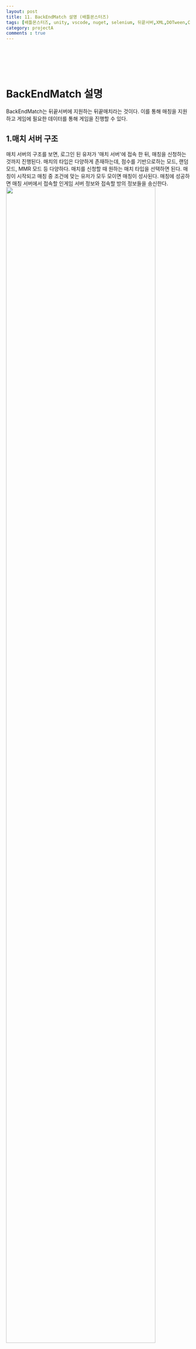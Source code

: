 ```yaml
---
layout: post
title: 11. BackEndMatch 설명 (배틀몬스터즈)
tags: [배틀몬스터즈, unity, vscode, nuget, selenium, 뒤끝서버,XML,DOTween,Corutine]
category: projectA
comments : true
---
```

<br>
<br>
<br>
<br>

# BackEndMatch 설명
BackEndMatch는 뒤끝서버에 지원하는 뒤끝매치라는 것이다. 이를 통해 매칭을 지원하고 게임에 필요한 데이터를 통해 게임을 진행할 수 있다.<br>

## 1.매치 서버 구조
매치 서버의 구조를 보면, 로그인 된 유저가 '매치 서버'에 접속 한 뒤, 매칭을 신청하는 것까지 진행된다. 매치의 타입은 다양하게 존재하는데, 점수를 기반으로하는 모드, 랜덤 모드, MMR 모드 등 다양하다. 매치를 신청할 때 원하는 매치 타입을 선택하면 된다. 매칭이 시작되고 매칭 중 조건에 맞는 유저가 모두 모이면 매칭이 성사된다. 매칭에 성공하면 매칭 서버에서 접속할 인게임 서버 정보와 접속할 방의 정보들을 송신한다. <br>
<img src="/assets/img/battle/battle11_1.png" width="90%" height="90%"><br>*< 매치 서버 구조 >*<br>

## 2.인게임 서버 구조
매칭이 성사되면 인게임 서버에 접속되게 된다. 인게임 서버에 접속하면 인게임 방에 접속하게 되고, 접속된 방에서는 유저들의 정보를 주고 받게 된다. 모든 정보를 주고 받고 매칭된 모든 유저가 방에 접속하게 되면 게임이 시작되고, 게임이 진행되고 모든 게임이 끝나고 결과가 나오면 모든 클라이언트는 결과를 서버로 접속해서 서버에서 게임 결과 종합이 완료되면 모든 게임이 종료된다. <br>
<img src="/assets/img/battle/battle11_2.png" width="90%" height="90%"><br>*< 인게임 서버 구조 >*<br>

## 3.Poll()
클라이언트의 메세지를 서버로 송신하고, 수신한 데이터를 이벤트 형태로 호출시킨다. 항상 메시지를 송수신하기 위해 Poll 함수는 주기적을 호출되어야 한다. 유니티 객체의 Update 함수에서 Poll을 호출하거나 코루틴을 생성하고 해당 코루틴 내에서 주기적으로 호출하면 된다. 
~~~ cs
    private void Update() 
    {
        Backend.Match.Poll();
    }
~~~
Poll 함수를 사용하지 않으면 BackEndMatch를 이용할 수 없다.
## 4.매칭 서버 접속 요청 및 이벤트
매칭 서버 접속 함수를 호출하면 매칭 서버에 접속을 요청한다.<br>
~~~ cs
ErrorInfo errorInfo;
Backend.Match.JoinMatchMakingServer(out errorInfo);
~~~
매칭 서버에 접속이 성공/실패했을 때 호출되는 이벤트이다.<br>
~~~ cs
Backend.Match.OnJoinMatchMakingServer += (args) => {
    // TODO
};
~~~

## 5.대기방 생성 요청 및 이벤트
대기방을 생성한다.<br>
~~~ cs
Backend.Match.CreateMatchRoom();
~~~
대기방을 생성하였을 때 호출되는 이벤트 핸들러이다.<br>
~~~ cs
Backend.Match.OnMatchMakingRoomCreate += (args) => {
    // TODO
};
~~~

## 6.매칭 신청 요청 및 이벤트
뒤끝 콘솔에서 생성한 매칭을 신청한다.<br>
~~~ cs
Backend.Match.RequestMatchMaking(matchType, modeType, inDate);
~~~
매칭 신청 요청에 따른 이벤트<br>
~~~ cs
Backend.Match.OnMatchMakingResponse += (args) => {
    // TODO
};
~~~
### ArgumentCase<br>
#### 매칭 신청에 성공했을 때<br>
ErrInfo : ErrorCode.Match_InProgress<br><br>

#### 매칭이 성사되었을 때<br>
ErrInfo : ErrorCode.Success<br>
MatchCardIndate : 성사된 매칭 카드 inDate<br>
RoomInfo : 인게임 서버 및 입장할 방의 정보<br><br>

#### 매칭 신청을 취소했을 때<br>
ErrInfo : ErrorCode.Match_MatchMakingCanceled<br><br>

#### 잘못된 매치 타입으로 매칭을 신청했을 때<br>
ErrInfo : ErrorCode.Match_InvalidMatchType<br><br>

#### 잘못된 매치 모드 타입으로 매칭을 신청했을 때<br>
ErrInfo : ErrorCode.Match_InvalidModeType<br><br>

#### 잘못된 요청을 했을 때<br>
ErrInfo : ErrorCode.InvalidOperation<br>
Reason : 에러 상황에 대한 이유<br><br>

#### 매칭 신청 요청을 2번 이상 보낸 경우<br>
ErrInfo : ErrorCode.InvalidOperation<br>
Reason : Already matchmaking in-progress.<br><br>

#### 방장이 아닌 유저가 매칭을 신청했을 때<br>
ErrInfo : ErrorCode.InvalidOperation<br>
Reason : You are not owner of room.<br><br>

#### 방장이 아닌 유저가 매칭을 취소했을 때<br>
ErrInfo : ErrorCode.InvalidOperation<br>
Reason : You are not owner of room.<br><br>

#### 대기방에 허용된 팀 인원보다 많은 인원이 존재할 경우 (ex. 2:2 팀전에서 대기방에 3명 이상의 유저가 존재)<br>
ErrInfo : ErrorCode.Match_Making_InvalidRoom<br>
Reason : There are currently more squad members than are supported.<br><br>

#### 대기방에 2명 이상의 유저가 존재하는데 1:1, 개인전 매칭을 신청한 경우<br>
ErrInfo : ErrorCode.InvalidOperation<br>
Reason : Squad does not support OneOnOne or Melee mode.<br><br>

#### 매칭이 성사되었으나 서버에서 인게임 룸 생성에 실패했을 경우 (다시 매칭을 신청해야 합니다.)<br>
ErrInfo : ErrorCode.Match_MatchMakingCanceled<br>
Reason : FDM 코드 리턴<br><br>

## 7.매치 타입
매칭 신청을 하기 위해 미리 뒤끝 콘솔에 생성해 둔 매치를 통해 매칭을 진행할 수 있다.<br>
<img src="/assets/img/battle/battle11_3.PNG" width="90%" height="90%"><br>*< 뒤끝 콘솔의 매치 관리 >*<br>
매칭 카드 정보 조회 <br>

~~~ cs
Backend.Match.GetMatchList(); // 동기
Backend.Match.GetMatchList( callback => {
  // 이후 처리
});//비동기
~~~
조회 결과<br>

~~~ cs
{ 
    rows:
    [ 
        { 
          inDate: {"S" : "2020-08-04T09:24:14.807Z"},
          matchTitle : {"S", "매치타이틀"},
          enable_sandbox : {"BOOL" : false}
          matchType : {"S" : "mmr"},
          matchModeType : {"S" : "OneOnOne"},
          matchHeadCount : {"N" : "2"},
          enable_battle_royale : {"BOOL" : false},
          match_timeout_m : {"N" : "60"},
          transit_to_sandbox_timeout_ms : {"N" : "10000"},
          match_start_waiting_time_s : {"N" : "15"}
          match_increment_time_s : {"N" : "10"},
          maxMatchRange : {"N" : "5000"},
          increaseAndDecrease : {"N" : "1000"},
          initializeCycle : {"S" : "week"},
          defaultPoint : {"N" : "1000"},
          savingPoint :
            // 1:1, 팀전 점수 증감 값 예
            {"M":{"defeat":{"N":"-5"},"victory":{"N":"5"},"draw":{"N":"0"}}}
            // 개인전 점수 증감 값 예
            {"L":[{"M":{"1":{"S":"1"}}},{"M":{"2":{"S":"1"}}},{"M":{"3":{"S":"1"}}},{"M":{"4":{"S":"1"}}}]} 
        },
        { 
          inDate: [object], // 매칭 카드의 키값
          matchTitle : [object], // 콘솔에서 설정한 매치 이름
          enable_sandbox : [object], // 샌드박스 모드 활성화 여부
          matchType : [object],  // 매치 타입
          matchModeType : [object], // 매치 모드 타입
          matchHeadCount : [object], // 인원수
          enable_battle_royale : [object], // (optional. 개인전) 배틀로얄 활성화 여부
          match_timeout_m : [object], // 게임방 최대 유지 시간
          transit_to_sandbox_timeout_ms : [object], // 샌드박스 모드가 활성화된 경우 샌드박스 모드로 전환되는 시간
          match_start_waiting_time_s : [object], // 모든 유저가 게임방에 입장한 후 게임 시작 메시지가 리턴되기까지 걸리는 시간
          match_increment_time_s : [object], // (optional. 포인트, MMR) 매칭되지 않았을 때 매칭 범위를 늘리는 기준 시간
          maxMatchRange : [object], // (optional. 포인트, MMR) 최대 매칭 범위
          increaseAndDecrease : [object],  // (optional. 포인트, MMR) 최대 매칭 범위 증가 폭
          initializeCycle : [object], // 전적/점수 초기화 주기
          defaultPoint : [object], // (optional. 포인트) 최초 시작 포인트
          savingPoint : [object] // (optilnal. 포인트, MMR) 승/패/등수 달성 시 증감 포인트 설정값
        }  
    ],
}
~~~

## 8.인게임 서버 접속 요청 및 이벤트
인게임 서버에 접속을 시도한다. 인게임 서버 접속 함수의 리턴이 true인 것은 서버 접속에 성공한 것이 아닌 단순히 서버와 소켓이 연결된 것이다. 실제 서버 연결은 인게임 서버에서 유저 인증을 완료한 후 이루어지며, 인게임 서버의 접속 성공/실패 여부는 이벤트를 통해 확인할 수 있다. <br>

~~~ cs
string serverAddress;
ushort serverPort;

OnMatchMakingResponse += (args) => // serverAddress와 serverPort 확인하는 곳
{
    string serverAddress = args.RoomInfo.m_inGameServerEndPoint.m_address;
    ushort serverPort = args.RoomInfo.m_inGameServerEndPoint.m_port;
}

void JoinInGameServer() // 임의의 함수
{
    bool isReconnect = true;
    ErrorInfo errorInfo = null;

    if(Backend.Match.JoinGameServer(serverAddress, serverPort, isReconnect, out errorInfo) == false)
    {
        // 에러 확인
        return;
    }
}
~~~
인게임 서버에 접속 실패/성공했을 때 호출되는 이벤트이다.<br>

~~~ cs
Backend.Match.OnSessionJoinInServer += (args) => {
    // TODO
};
~~~

## 9.게임방 접속 요청 및 접속 이벤트
게임방에 접속한다. 반드시 인게임 서버 접속 후 호출되어야 한다. 매칭 서버와 대기방과 인게임 서버의 게임방은 분리되어 있는 별개의 개념이다. <br>

~~~ cs
Backend.Match.JoinGameRoom(roomToken);
~~~

유저가 게임방 접속에 성공했을 때 입장한 유저에게만 최초 1회 호출되는 이벤트 핸들러이다. 자신을 포함하여 현재 게임방에 접속해 있는 유저들의 세션 정보와 매칭 기록이 포함되어 있다.<br>

~~~ cs
Backend.Match.OnSessionListInServer += (args) => {
    // TODO
};
~~~

### ArgumentCase
#### 유저가 게임방에 입장했을 때(입장한 유저에게만 호출됨) <br>
ErrInfo : ErrorCode.Success<br>
RoomInfo : "룸정보"<br>
GameRecords : 현재 접속한 유저들의 정보<br><br>

#### 유저가 게임방 접속에 실패했을 때<br>
호출되지 않습니다.<br><br>

## 10. 게임 시작 이벤트
게임방에 모든 유저가 접속하여도 바로 게임을 진행항 수 없다. 모든 유저가 게임방에 접속한 이후 콘솔에서 설정한 매치 시작 대기시간을 지난 이후에 모든 유저에게 게임 시작 이벤트가 호출된다. <br>

~~~ cs
Backend.Match.OnMatchInGameStart += () =>
    // TODO
};
~~~

## 11.데이터 송수신 및 이벤트
데이터 송수신은 바이트 배열을 통해 송수신되며, 송신된 데이터는 서버에서 현재 게임방에 참여한 모든 클라이언트에게 브로드캐스팅된다. <br>

~~~ cs
Backend.Match.SendDataToInGameRoom(data); //송신
~~~

수신 이벤트 <br>

~~~ cs
Backend.Match.OnMatchRelay += (args) => {
    // TODO
};
~~~
### ArgumentCase
#### 바이너리 데이터를 수신 받았을 때<br>
From : 보낸 유저 세션 정보<br>
BinaryUserData : 보낸 데이터<br><br>

## 12.게임 결과 처리 및 이벤트
게임의 결과를 서버로 전송한다. 게임 결과 메시지를 서버로 보내고 서버에서 결과 종합을 완료한 경우 게임 결과 이벤트와 인게임 서버 접속 종료 이벤트가 함께 호출된다. 게임의 결과는 모든 유저가 보내야 결과가 종합되어야 게임이 종료 된다.  <br>

~~~ cs
// 1:1
MatchGameResult matchGameResult = MatchGameResult();
matchGameResult.m_winners = new List<SessionId>();
matchGameResult.m_losers = new List<SessionId>();

matchGameResult.m_winners.Add("승자 세션 ID");
matchGameResult.m_losers.Add("패자 세션 ID");
// --------------------

// 팀전
MatchGameResult matchGameResult = MatchGameResult();
matchGameResult.m_winners = new List<SessionId>();
matchGameResult.m_losers = new List<SessionId>();

foreach(var session in winnerTeam)
{
    // 순서는 무관합니다.
    matchGameResult.m_winners.Add(session);
}

foreach(var session in loserTeam)
{
    // 순서는 무관합니다.
    matchGameResult.m_losers .Add(session);
}
// --------------------

// 개인전
MatchGameResult matchGameResult = MatchGameResult();
foreach(var session in rank)
{
    // 1등부터 차례대로 추가해야 합니다.
    matchGameResult.m_winners.Add(session);
}
// --------------------

// 서버로 결과 전송
Backend.Match.MatchEnd(matchGameResult);
~~~

결과 처리 이벤트 <br>

~~~ cs
Backend.Match.OnMatchResult += (args) => {
    // TODO
};
~~~

### ArgumentCase<br>
#### 결과 종합 성공<br>
ErrInfo : ErrorCode.Success<br><br>

#### 결과 종합 실패 (서버에서 결과 종합을 실패한 경우)<br>
ErrInfo : ErrorCode.Exception<br>
Reason : 결과 종합 실패 이유 (혹은 FDM 코드 리턴)<br><br>

#### 게임 시작 실패 (룸 생성 후 모든 유저가 게임에 접속하지 않은 경우)<br>
ErrInfo : Match_InGame_Timeout<br>
Reason : Some gamers are not connected. (0)<br><br>

#### 결과 종합 실패 (모든 유저가 결괏값을 서버로 전송하지 않은 경우)<br>
ErrInfo : Exception<br>
Reason : error: Success, status: 400, reason: {"errorCode":"BadParameterException","message":"bad headCount, 잘못된 headCount 입니다","statusCode":400}<br><br>

#### 콘솔에서 결과 처리를 기본 모드로 설정한 경우<br>
한 유저가 결과 종합 메시지를 서버로 전송한 후 15초 이내에 모든 유저가 결과 종합 메시지를 서버로 전송하지 않은 경우 해당 에러가 발생할 수 있습니다.<br>
모든 유저가 게임 결과를 보내지 않은 경우 해당 게임은 무효 처리 됩니다.<br><br>

#### 결과 종합 실패 (게임에 참여한 유저의 수와 결과에 포함된 유저 수가 다른 경우)<br>
ErrInfo : Exception<br>
Reason : error: Success, status: 400, reason: {"errorCode":"BadParameterException","message":"bad headCount, 잘못된 headCount 입니다","statusCode":400}<br><br>

#### 결과 종합 실패 (결과에 포함되어 있는 승/패 유저 리스트와 실제 팀 유저들이 일치하지 않는 경우)<br>
ErrInfo : Exception<br>
Reason : error: Success, status: 400, reason: {"errorCode":"BadParameterException","message":"bad invalid team infomation, 잘못된 invalid team infomation 입니다","statusCode":400}<br><br>

#### 게임 시간 초과 (콘솔에서 설정한 매치 제한 시간을 초과한 경우)<br>
ErrInfo : Match_InGame_Timeout<br>
Reason : Timeout<br><br>

#### 올바르지 않은 결괏값을 서버로 보낸 경우 (결괏값을 보내지 않거나, 일부 유저만 결괏값에 포함시키거나 등...)<br>
ErrInfo : ErrorCode.Exception<br>
Reason : FDM: "에러FDM 코드"<br><br>

2부에서 구현 진행